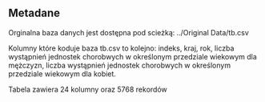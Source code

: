 ## Metadane

Orginalna baza danych jest dostępna pod scieżką: ../Original Data/tb.csv

Kolumny które koduje baza tb.csv to kolejno:
indeks, kraj, rok, liczba wystąpnień jednostek chorobwych w określonym przedziale wiekowym dla mężczyzn, liczba wystąpnień jednostek chorobwych w określonym przedziale wiekowym dla kobiet.

Tabela zawiera 24 kolumny oraz 5768 rekordów
